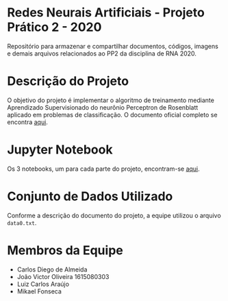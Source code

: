 # Redes Neurais Artificiais - Projeto Prático 2 - 2020

Repositório para armazenar e compartilhar documentos, códigos, imagens e demais arquivos relacionados ao PP2 da disciplina de RNA 2020.

# Descrição do Projeto

O objetivo do projeto é implementar o algoritmo de treinamento mediante Aprendizado Supervisionado do neurônio Perceptron de Rosenblatt aplicado em problemas de classificação. O documento oficial completo se encontra [aqui](/Docs/rna-2020.1-pp2.pdf).

# Jupyter Notebook

Os 3 notebooks, um para cada parte do projeto, encontram-se [aqui](/main/).

# Conjunto de Dados Utilizado

Conforme a descrição do documento do projeto, a equipe utilizou o arquivo `data0.txt`.

# Membros da Equipe

- Carlos Diego de Almeida
- João Victor Oliveira 1615080303
- Luiz Carlos Araújo
- Mikael Fonseca

